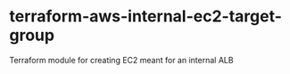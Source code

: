 # terraform-aws-internal-ec2-target-group
Terraform module for creating EC2 meant for an internal ALB

